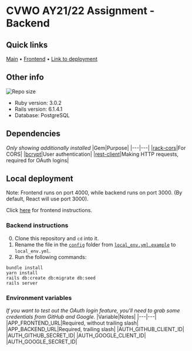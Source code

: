 # CVWO AY21/22 Assignment - Backend
## Quick links
[Main](https://github.com/heyzec/cvwo-assignment) • [Frontend](https://github.com/heyzec/cvwo-frontend) • [Link to deployment](https://heyzec-cvwo.netlify.app/)


## Other info
![Repo size](https://img.shields.io/github/repo-size/heyzec/cvwo-backend)
- Ruby version: 3.0.2
- Rails version: 6.1.4.1
- Database: PostgreSQL

## Dependencies
_Only showing additionally installed_
|Gem|Purpose|
|---|---|
|[rack-cors](https://github.com/cyu/rack-cors)|For CORS|
|[bcrypt](https://github.com/bcrypt-ruby/bcrypt-ruby)|User authentication|
|[rest-client](https://github.com/rest-client/rest-client)|Making HTTP requests, required for OAuth logins|


## Local deployment
Note: Frontend runs on port 4000, while backend runs on port 3000. (By default, React will use port 3000).

Click [here](https://github.com/heyzec/cvwo-frontend#local-deployment) for frontend instructions.
### Backend instructions
0. Clone this repository and `cd` into it.
1. Rename the file in the [`config`](config) folder from [`local_env.yml.example`](config/local_env.yml.example) to `local_env.yml`.
2. Run the following commands:
```
bundle install
yarn install
rails db:create db:migrate db:seed
rails server
```


### Environment variables
_If you want to test out the OAuth login feature, you'll need to grab some credentials from GitHub and Google._
|Variable|Notes|
|---|---|
|APP_FRONTEND_URL|Required, without trailing slash|
|APP_BACKEND_URL|Required, trailing slash|
|AUTH_GITHUB_CLIENT_ID|
|AUTH_GITHUB_SECRET_ID|
|AUTH_GOOGLE_CLIENT_ID|
|AUTH_GOOGLE_SECRET_ID|
